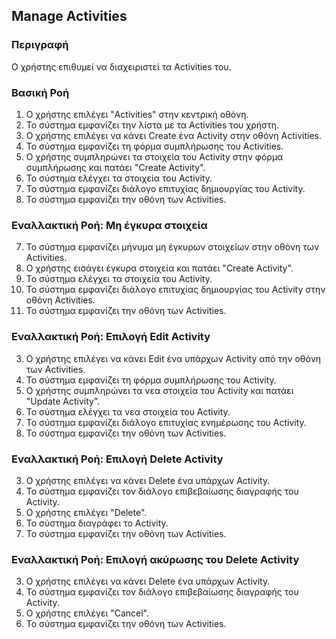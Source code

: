 ## Manage Activities

### Περιγραφή

Ο χρήστης επιθυμεί να διαχειριστεί τα Activities του.

### Βασική Ροή

1. Ο χρήστης επιλέγει "Activities" στην κεντρική οθόνη.
2. Το σύστημα εμφανίζει την λίστα με τα Activities του χρήστη.
3. Ο χρήστης επιλέγει να κάνει Create ένα Activity στην οθόνη Activities.
4. Το σύστημα εμφανίζει τη φόρμα συμπλήρωσης του Activities.
5. Ο χρήστης συμπληρώνει τα στοιχεία του Activity στην φόρμα συμπλήρωσης και πατάει "Create Activity".
6. Το σύστημα ελέγχει τα στοιχεία του Activity.
7. Το σύστημα εμφανίζει διάλογο επιτυχίας δημιουργίας του Activity.
8. Το σύστημα εμφανίζει την οθόνη των Activities.

### Εναλλακτική Ροή: Μη έγκυρα στοιχεία

7. Το σύστημα εμφανίζει μήνυμα μη έγκυρων στοιχείων στην οθόνη των Activities.
8. Ο χρήστης εισάγει έγκυρα στοιχεία και πατάει "Create Activity".
9. Το σύστημα ελέγχει τα στοιχεία του Activity.
10. Το σύστημα εμφανίζει διάλογο επιτυχίας δημιουργίας του Activity στην οθόνη Activities.
11. Το σύστημα εμφανίζει την οθόνη των Activities.

### Εναλλακτική Ροή: Επιλογή Edit Activity

3. Ο χρήστης επιλέγει να κάνει Edit ένα υπάρχων Activity από την οθόνη των Activities.
4. Το σύστημα εμφανίζει τη φόρμα συμπλήρωσης του Activity.
5. Ο χρήστης συμπληρώνει τα νεα στοιχεία του Activity και πατάει "Update Activity".
6. Το σύστημα ελέγχει τα νεα στοιχεία του Activity.
7. Το σύστημα εμφανίζει διάλογο επιτυχίας ενημέρωσης του Activity.
8. Το σύστημα εμφανίζει την οθόνη των Activities.

### Εναλλακτική Ροή: Επιλογή Delete Activity

3. Ο χρήστης επιλέγει να κάνει Delete ένα υπάρχων Activity.
4. Το σύστημα εμφανίζει τον διάλογο επιβεβαίωσης διαγραφής του Activity.
5. Ο χρήστης επιλέγει "Delete".
6. Το σύστημα διαγράφει το Activity.
7. Το σύστημα εμφανίζει την οθόνη των Activities.

### Εναλλακτική Ροή: Επιλογή ακύρωσης του Delete Activity

3. Ο χρήστης επιλέγει να κάνει Delete ένα υπάρχων Activity.
4. Το σύστημα εμφανίζει τον διάλογο επιβεβαίωσης διαγραφής του Activity.
5. Ο χρήστης επιλέγει "Cancel".
6. Το σύστημα εμφανίζει την οθόνη των Activities.